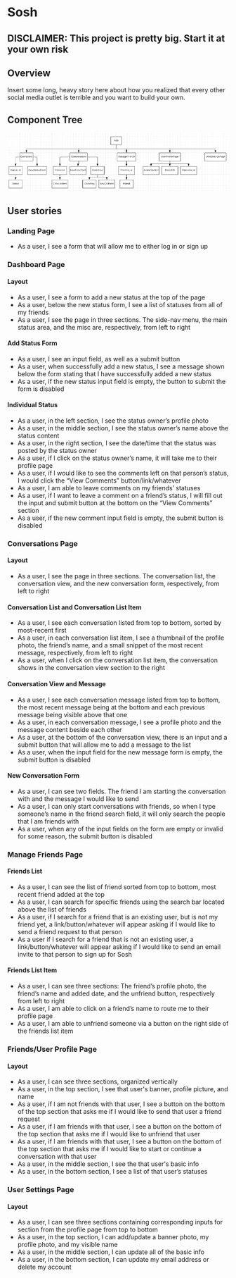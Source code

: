 # Sosh

## **DISCLAIMER: This project is pretty big. Start it at your own risk**

## Overview

Insert some long, heavy story here about how you realized that every other social media outlet is terrible and you want to build your own.

## Component Tree

![component tree](./images/component-tree.png)

## User stories

### Landing Page

- As a user, I see a form that will allow me to either log in or sign up

### Dashboard Page

#### Layout

- As a user, I see a form to add a new status at the top of the page
- As a user, below the new status form, I see a list of statuses from all of my friends
- As a user, I see the page in three sections. The side-nav menu, the main status area, and the misc are, respectively, from left to right

#### Add Status Form

- As a user, I see an input field, as well as a submit button
- As a user, when successfully add a new status, I see a message shown below the form stating that I have successfully added a new status
- As a user, if the new status input field is empty, the button to submit the form is disabled

#### Individual Status

- As a user, in the left section, I see the status owner’s profile photo
- As a user, in the middle section, I see the status owner’s name above the status content
- As a user, in the right section, I see the date/time that the status was posted by the status owner
- As a user, if I click on the status owner’s name, it will take me to their profile page
- As a user, if I would like to see the comments left on that person’s status, I would click the “View Comments” button/link/whatever
- As a user, I am able to leave comments on my friends’ statuses
- As a user, if I want to leave a comment on a friend’s status, I will fill out the input and submit button at the bottom on the “View Comments” section
- As a user, if the new comment input field is empty, the submit button is disabled

### Conversations Page

#### Layout

- As a user, I see the page in three sections. The conversation list, the conversation view, and the new conversation form, respectively, from left to right

#### Conversation List and Conversation List Item

- As a user, I see each conversation listed from top to bottom, sorted by most-recent first
- As a user, in each conversation list item, I see a thumbnail of the profile photo, the friend’s name, and a small snippet of the most recent message, respectively, from left to right
- As a user, when I click on the conversation list item, the conversation shows in the conversation view section to the right

#### Conversation View and Message

- As a user, I see each conversation message listed from top to bottom, the most recent message being at the bottom and each previous message being visible above that one
- As a user, in each conversation message, I see a profile photo and the message content beside each other
- As a user, at the bottom of the conversation view, there is an input and a submit button that will allow me to add a message to the list
- As a user, when the input field for the new message form is empty, the submit button is disabled

#### New Conversation Form

- As a user, I can see two fields. The friend I am starting the conversation with and the message I would like to send
- As a user, I can only start conversations with friends, so when I type someone’s name in the friend search field, it will only search the people that I am friends with
- As a user, when any of the input fields on the form are empty or invalid for some reason, the submit button is disabled

### Manage Friends Page

#### Friends List

- As a user, I can see the list of friend sorted from top to bottom, most recent friend added at the top
- As a user, I can search for specific friends using the search bar located above the list of friends
- As a user, if I search for a friend that is an existing user, but is not my friend yet, a link/button/whatever will appear asking if I would like to send a friend request to that person
- As a user if I search for a friend that is not an existing user, a link/button/whatever will appear asking if I would like to send an email invite to that person to sign up for Sosh

#### Friends List Item

- As a user, I can see three sections: The friend’s profile photo, the friend’s name and added date, and the unfriend button, respectively from left to right
- As a user, I am able to click on a friend’s name to route me to their profile page
- As a user, I am able to unfriend someone via a button on the right side of the friends list item

### Friends/User Profile Page

#### Layout

- As a user, I can see three sections, organized vertically
- As a user, in the top section, I see that user's banner, profile picture, and name
- As a user, if I am not friends with that user, I see a button on the bottom of the top section that asks me if I would like to send that user a friend request
- As a user, if I am friends with that user, I see a button on the bottom of the top section that asks me if I would like to unfriend that user
- As a user, if I am friends with that user, I see a button on the bottom of the top section that asks me if I would like to start or continue a conversation with that user
- As a user, in the middle section, I see the that user's basic info
- As a user, in the bottom section, I see a list of that user’s statuses

### User Settings Page

#### Layout

- As a user, I can see three sections containing corresponding inputs for section from the profile page from top to bottom
- As a user, in the top section, I can add/update a banner photo, my profile photo, and my visible name
- As a user, in the middle section, I can update all of the basic info
- As a user, in the bottom section, I can update my email address or delete my account
